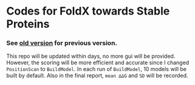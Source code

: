 # Codes for FoldX towards Stable Proteins

### See [old version](arxiv/) for previous version.

This repo will be updated within days, no more gui will be provided. However, the scoring will be more efficient and accurate since I changed `PositionScan` to `BuildModel`. In each run of `BuildModel`, 10 models will be built by default. Also in the final report, `mean ∆∆G` and `SD` will be recorded.
